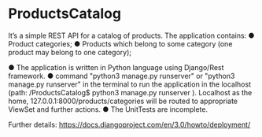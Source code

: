 # ProductsCatalog

It’s a simple REST API for a catalog of products. The application contains:
● Product categories;
● Products which belong to some category (one product may belong to one category);

● The application is written in Python language using Django/Rest framework.
● command "python3 manage.py runserver" or "python3 manage.py runserver" in the terminal to run the application in the localhost (path: /ProductsCatalog$ python3 manage.py runserver ). Localhost as the home, 127.0.0.1:8000/products/categories will be routed to appropriate ViewSet and further actions.
● The UnitTests are incomplete.

Further details: https://docs.djangoproject.com/en/3.0/howto/deployment/
